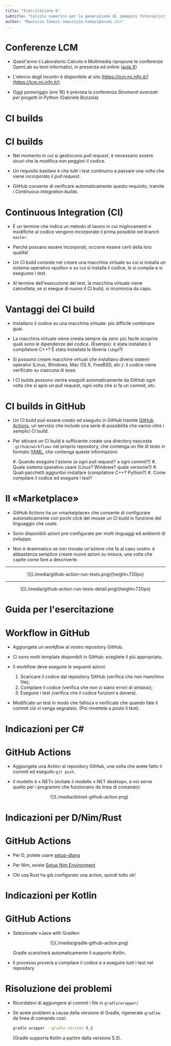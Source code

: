 ```yaml
---
title: "Esercitazione 6"
subtitle: "Calcolo numerico per la generazione di immagini fotorealistiche"
author: "Maurizio Tomasi <maurizio.tomasi@unimi.it>"
...
```


# Conferenze LCM

-   Quest'anno il Laboratorio Calcolo e Multimedia ripropone le conferenze OpenLab su temi informatici, in presenza ed online ([aula X](https://zoom.us/my/aula.x))

-   L'elenco degli incontri è disponibile al sito [https://lcm.mi.infn.it/](https://lcm.mi.infn.it/)

-   Oggi pomeriggio (ore 16) è prevista la conferenza *Strumenti avanzati per progetti in Python* (Gabriele Bozzola)

# CI builds

# CI builds

-   Nel momento in cui si gestiscono *pull request*, è necessario essere sicuri che la modifica non peggiori il codice.

-   Un requisito basilare è che tutti i test continuino a passare una volta che viene incorporato il *pull request*.

-   GitHub consente di verificare automaticamente questo requisito, tramite i *Continuous Integration builds*.

# Continuous Integration (CI)

-   È un termine che indica un metodo di lavoro in cui miglioramenti e modifiche al codice vengono incorporate il prima possibile nel branch `master`.

-   Perché possano essere incorporati, occorre essere certi della loro qualità!

-   Un CI build consiste nel creare una macchina virtuale su cui si installa un sistema operativo «pulito» e su cui si installa il codice, lo si compila e si eseguono i test.

-   Al termine dell'esecuzione dei test, la macchina virtuale viene cancellata; se si esegue di nuovo il CI build, si ricomincia da capo.

# Vantaggi dei CI build

-   Installano il codice su una macchina virtuale: più difficile combinare guai.

-   La macchina virtuale viene creata sempre da zero: più facile scoprire quali sono le dipendenze del codice. (Esempio: è stata installato il compilatore C++? È stata installata la libreria `libgd`?)

-   Si possono creare macchine virtuali che installano diversi sistemi operativi (Linux, Windows, Mac OS X, FreeBSD, etc.): il codice viene verificato su ciascuna di esse.

-   I CI builds possono venire eseguiti automaticamente da GitHub ogni volta che si apre un pull request, ogni volta che si fa un commit, etc.

# CI builds in GitHub

-   Un CI build può essere creato ed eseguito in GitHub tramite [GitHub Actions](https://docs.github.com/en/actions), un servizio che include una serie di possibilità che vanno oltre i semplici CI build.

-   Per attivare un CI build è sufficiente create una directory nascosta `.github/workflows` nel proprio repository, che contenga un file di testo in formato [YAML](https://en.wikipedia.org/wiki/YAML), che contenga queste informazioni:

    #.   Quando eseguire l'azione (a ogni pull request? a ogni commit?)
    #.   Quale sistema operativo usare (Linux? Windows? quale versione?)
    #.   Quali pacchetti aggiuntivi installare (compilatore C++? Python?)
    #.   Come compilare il codice ed eseguire i test?

# Il «Marketplace»

-   GitHub Actions ha un «marketplace» che consente di configurare automaticamente con pochi click del mouse un CI build in funzione del linguaggio che usate.

-   Sono disponibili azioni pre-configurate per molti linguaggi ed ambienti di sviluppo.

-   Non è drammatico se non trovate un'azione che fa al caso vostro: è abbastanza semplice creare nuove azioni su misura, una volta che capite come fare a descriverle.

---

<center>
![](./media/github-action-run-tests.png){height=720px}
</center>

---

<center>
![](./media/github-action-run-tests-detail.png){height=720px}
</center>


# Guida per l'esercitazione


# Workflow in GitHub

-   Aggiungete un *workflow* al vostro repository GitHub.

-   Ci sono molti template disponibili in GitHub: scegliete il più appropriato.

-   Il workflow deve eseguire le seguenti azioni:

    1.  Scaricare il codice dal repository GitHub (verifica che non manchino file);
    2.  Compilare il codice (verifica che non ci siano errori di sintassi);
    3.  Eseguire i test (verifica che il codice funzioni a dovere).

-   Modificate un test in modo che fallisca e verificate che quando fate il commit ciò vi venga segnalato. (Poi rimettete a posto il test).

# Indicazioni per C\#

# GitHub Actions

-   Aggiungete una Action al repository GitHub, una volta che avete fatto il commit ed eseguito `git push`.

-   Il modello è «.NET» (evitate il modello «.NET desktop», a noi serve quello per i programmi che funzionano da linea di comando):

    <center>
    ![](./media/dotnet-github-action.png)
    </center>

# Indicazioni per D/Nim/Rust

# GitHub Actions

-   Per D, potete usare [setup-dlang](https://github.com/dlang-community/setup-dlang)

-   Per Nim, esiste [Setup Nim Environment](https://github.com/marketplace/actions/setup-nim-environment)

-   Chi usa Rust ha già configurato una action, quindi tutto ok!

# Indicazioni per Kotlin

# GitHub Actions

-   Selezionate «Java with Gradle»:

    <center>
    ![](./media/gradle-github-action.png)
    </center>
    
    Gradle scaricherà automaticamente il supporto Kotlin.

-   Il processo proverà a compilare il codice e a eseguire *tutti* i test nel repository

# Risoluzione dei problemi

-   Ricordatevi di aggiungere al commit i file in `gradle/wrapper/`

-   Se avete problemi a causa della versione di Gradle, rigenerate `gradlew` da linea di comando così:

    ```sh
    gradle wrapper --gradle-version 5.3
    ```
    
    (Gradle supporta Kotlin a partire dalla versione 5.3).
